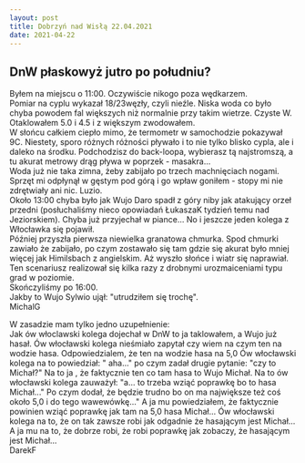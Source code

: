 ```yaml
---
layout: post
title: Dobrzyń nad Wisłą 22.04.2021
date: 2021-04-22
---
```


## DnW płaskowyż jutro po południu?  

Byłem na miejscu o 11:00. Oczywiście nikogo poza wędkarzem.  
Pomiar na cyplu wykazał 18/23węzły, czyli nieźle. Niska woda co było chyba
powodem fal większych niż normalnie przy takim wietrze. Czyste W.  
Otaklowałem 5.0 i 4.5 i z większym zwodowałem.  
W słońcu całkiem ciepło mimo, że termometr w samochodzie pokazywał 9C.
Niestety, sporo różnych różności pływało i to nie tylko blisko cypla, ale i
daleko na środku. Podchodzisz do back-loopa, wybierasz tą najstromszą, a tu
akurat metrowy drąg pływa w poprzek - masakra...  
Woda już nie taka zimna, żeby zabijało po trzech machnięciach nogami.
Sprzęt mi odpłynął w gęstym pod górą i go wpław goniłem - stopy mi nie
zdrętwiały ani nic. Luzio.  
Około 13:00 chyba było jak Wujo Daro spadł z góry niby jak atakujący orzeł
przedni (posłuchaliśmy nieco opowiadań ŁukaszaK tydzień temu nad
Jeziorskiem). Chyba już przyjechał w piance... No i jeszcze jeden kolega z
Włocławka się pojawił.  
Później przyszła pierwsza niewielka granatowa chmurka. Spod chmurki zawiało
że zabijało, po czym zostawało się tam gdzie się akurat było mniej więcej
jak Himilsbach z angielskim. Aż wyszło słońce i wiatr się naprawiał.
Ten scenariusz realizował się kilka razy z drobnymi urozmaiceniami typu
grad w poziomie.  
Skończyliśmy po 16:00.  
Jakby to Wujo Sylwio ujął: "utrudziłem się trochę".  
MichalG  

W zasadzie mam tylko jedno uzupełnienie:  
Jak ów włoclawski kolega dojechał w DnW to ja taklowałem,
a Wujo już hasał. Ów włocławski kolega nieśmiało zapytał czy wiem
na czym ten na wodzie hasa. Odpowiedzialem, że ten na wodzie hasa na 5,0
Ów włocławski kolega na to powiedział: " aha..." po czym zadał drugie pytanie:
"czy to Michał?" Na to ja , że faktycznie ten co tam hasa to Wujo Michał.
Na to ów włocławski kolega zauważył: "a... to trzeba wziąć poprawkę bo to hasa Michał..."
Po czym dodał, że będzie trudno bo on ma największe też coś około 5,0 i do tego wawewówkę..."
A ja mu powiedziałem, że faktycznie powinien wziąć poprawkę jak tam na 5,0 hasa Michał...
Ów włocławski kolega na to, że on tak zawsze robi jak odgadnie że hasającym jest Michał...
A ja mu na to, że dobrze robi, że robi poprawkę jak zobaczy, że hasającym jest Michał...  
DarekF